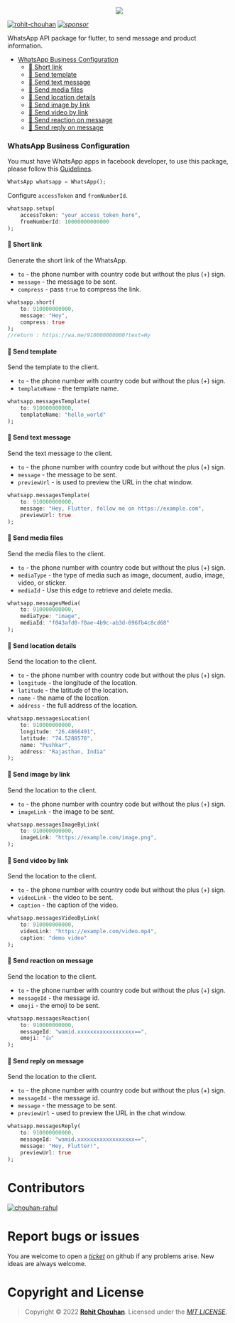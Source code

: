 <p align="center"><img src="https://raw.githubusercontent.com/rohit-chouhan/whatsapp/main/img/banner.png"/></p>

[![rohit-chouhan](https://user-images.githubusercontent.com/82075108/182797964-a92e0c59-b9ef-432d-92af-63b6475a4b1c.svg)](https://www.github.com/rohit-chouhan)
_[![sponsor](https://user-images.githubusercontent.com/82075108/182797969-11208ddc-b84c-4618-8534-18388d24ac18.svg)](https://github.com/sponsors/rohit-chouhan)_

WhatsApp API package for flutter, to send message and product information.
- [WhatsApp Business Configuration](#whatsapp-business-configuration)
	- [💬 Short link](#💬-short-link)
	- [💬 Send template](#💬-send-template)
	- [💬 Send text message](#💬-send-text-message)
	- [💬 Send media files](#💬-send-media-files)
	- [💬 Send location details](#💬-send-location-details)
	- [💬 Send image by link](#💬-send-image-by-link)
	- [💬 Send video by link](#💬-send-video-by-link)
	- [💬 Send reaction on message](#💬-send-reaction-on-message)
	- [💬 Send reply on message](#💬-send-reply-on-message)

### WhatsApp Business Configuration
You must have WhatsApp apps in facebook developer, to use this package, please follow this [Guidelines](https://developers.facebook.com/).

```dart 
WhatsApp whatsapp = WhatsApp();
```
Configure `accessToken` and `fromNumberId`.

```dart
whatsapp.setup(
	accessToken: "your_access_token_here",
	fromNumberId: 10000000000000
);
```

#### 💬 Short link
Generate the short link of the WhatsApp.
- `to` - the phone number with country code but without the plus (+) sign.
- `message` - the message to be sent.
- `compress` - pass `true` to compress the link.

```dart
whatsapp.short(
	to: 910000000000,
	message: "Hey",
	compress: true
);
//return : https://wa.me/910000000000?text=Hy
```

#### 💬 Send template
Send the template to the client.
- `to` - the phone number with country code but without the plus (+) sign.
- `templateName` - the template name.

```dart
whatsapp.messagesTemplate(
	to: 910000000000, 
	templateName: "hello_world"
);
```

#### 💬 Send text message
Send the text message to the client.
- `to` - the phone number with country code but without the plus (+) sign.
- `message` - the message to be sent.
- `previewUrl` - is used to preview the URL in the chat window.

```dart
whatsapp.messagesTemplate(
	to: 910000000000,
	message: "Hey, Flutter, follow me on https://example.com",
	previewUrl: true
);
```
#### 💬 Send media files
Send the media files to the client.
- `to` - the phone number with country code but without the plus (+) sign.
- `mediaType` - the type of media such as image, document, audio, image, video, or sticker.
- `mediaId` - Use this edge to retrieve and delete media.
  
```dart
whatsapp.messagesMedia(
	to: 910000000000,
	mediaType: "image",
	mediaId: "f043afd0-f0ae-4b9c-ab3d-696fb4c8cd68"
);
```

#### 💬 Send location details
Send the location to the client.
- `to` - the phone number with country code but without the plus (+) sign.
- `longitude` - the longitude of the location.
- `latitude` - the latitude of the location.
- `name` - the name of the location.
- `address` - the full address of the location.

```dart
whatsapp.messagesLocation(
	to: 910000000000,
	longitude: "26.4866491",
	latitude: "74.5288578",
	name: "Pushkar",
	address: "Rajasthan, India"
);
```
#### 💬 Send image by link
Send the location to the client.
- `to` - the phone number with country code but without the plus (+) sign.
- `imageLink` - the image to be sent.

```dart
whatsapp.messagesImageByLink(
	to: 910000000000,
	imageLink: "https://example.com/image.png",
);
```
#### 💬 Send video by link
Send the location to the client.
- `to` - the phone number with country code but without the plus (+) sign.
- `videoLink` - the video to be sent.
- `caption` - the caption of the video.

```dart
whatsapp.messagesVideoByLink(
	to: 910000000000,
	videoLink: "https://example.com/video.mp4",
	caption: "demo video"
);
```
#### 💬 Send reaction on message
Send the location to the client.
- `to` - the phone number with country code but without the plus (+) sign.
- `messageId` - the message id.
- `emoji` - the emoji to be sent.

```dart
whatsapp.messagesReaction(
	to: 910000000000,
	messageId: "wamid.xxxxxxxxxxxxxxxxxx==",
	emoji: "👍"
);
```
#### 💬 Send reply on message
Send the location to the client.
- `to` - the phone number with country code but without the plus (+) sign.
- `messageId` - the message id.
- `message` - the message to be sent.
- `previewUrl` - used to preview the URL in the chat window.

```dart
whatsapp.messagesReply(
	to: 910000000000,
	messageId: "wamid.xxxxxxxxxxxxxxxxxx==",
	message: "Hey, Flutter!",
	previewUrl: true
);
```
# Contributors

[![chouhan-rahul](https://user-images.githubusercontent.com/82075108/193220114-cd307ff4-9176-448c-9be6-e8bdee70206d.svg)
](https://github.com/chouhan-rahul)
# Report bugs or issues

You are welcome to open a _[ticket](https://github.com/rohit-chouhan/whatsapp/issues)_ on github if any problems arise. New ideas are always welcome.

# Copyright and License

> Copyright © 2022 **[Rohit Chouhan](https://rohitchouhan.com)**. Licensed under the _[MIT LICENSE](https://github.com/rohit-chouhan/whatsapp/blob/main/LICENSE)_.